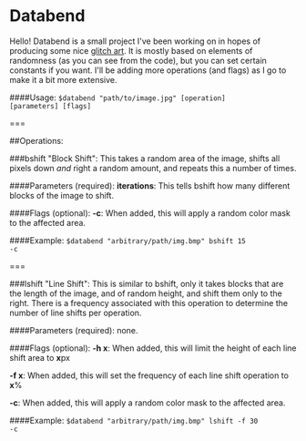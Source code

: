 Databend
========

Hello! Databend is a small project I've been working on in hopes of producing some nice [glitch art](http://www.glitch_art.reddit.com). It is mostly based on elements of randomness (as you can see from the code), but you can set certain constants if you want. I'll be adding more operations (and flags) as I go to make it a bit more extensive.

####Usage: <code>$databend "path/to/image.jpg" [operation] [parameters] [flags] </code>

===

##Operations:

###bshift
"Block Shift": This takes a random area of the image, shifts all pixels down <i>and</i> right a random amount, and repeats this a number of times.

####Parameters (required):
<b>iterations</b>: This tells bshift how many different blocks of the image to shift. 

####Flags (optional):
<b>-c</b>: When added, this will apply a random color mask to the affected area.

####Example: <code>$databend "arbitrary/path/img.bmp" bshift 15 -c</code> 

===

###lshift
"Line Shift": This is similar to bshift, only it takes blocks that are the length of the image, and of random height, and shift them only to the right. There is a frequency associated with this operation to determine the number of line shifts per operation. 

####Parameters (required):
none.

####Flags (optional):
<b>-h x</b>: When added, this will limit the height of each line shift area to <b>x</b>px

<b>-f x</b>: When added, this will set the frequency of each line shift operation to <b>x</b>%

<b>-c</b>: When added, this will apply a random color mask to the affected area.

####Example: <code>$databend "arbitrary/path/img.bmp" lshift -f 30 -c</code>
  


